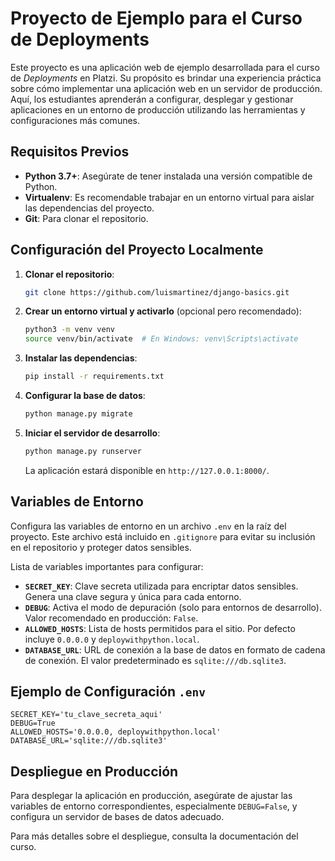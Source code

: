 # Proyecto de Ejemplo para el Curso de Deployments

Este proyecto es una aplicación web de ejemplo desarrollada para el curso de *Deployments* en Platzi. Su propósito es brindar una experiencia práctica sobre cómo implementar una aplicación web en un servidor de producción. Aquí, los estudiantes aprenderán a configurar, desplegar y gestionar aplicaciones en un entorno de producción utilizando las herramientas y configuraciones más comunes.

## Requisitos Previos

- **Python 3.7+**: Asegúrate de tener instalada una versión compatible de Python.
- **Virtualenv**: Es recomendable trabajar en un entorno virtual para aislar las dependencias del proyecto.
- **Git**: Para clonar el repositorio.

## Configuración del Proyecto Localmente

1. **Clonar el repositorio**:

   ```bash
   git clone https://github.com/luismartinez/django-basics.git
   ```

2. **Crear un entorno virtual y activarlo** (opcional pero recomendado):

   ```bash
   python3 -m venv venv
   source venv/bin/activate  # En Windows: venv\Scripts\activate
   ```

3. **Instalar las dependencias**:

   ```bash
   pip install -r requirements.txt
   ```

4. **Configurar la base de datos**:

   ```bash
   python manage.py migrate
   ```

5. **Iniciar el servidor de desarrollo**:

   ```bash
   python manage.py runserver
   ```

   La aplicación estará disponible en `http://127.0.0.1:8000/`.

## Variables de Entorno

Configura las variables de entorno en un archivo `.env` en la raíz del proyecto. Este archivo está incluido en `.gitignore` para evitar su inclusión en el repositorio y proteger datos sensibles.

Lista de variables importantes para configurar:

- **`SECRET_KEY`**: Clave secreta utilizada para encriptar datos sensibles. Genera una clave segura y única para cada entorno.
- **`DEBUG`**: Activa el modo de depuración (solo para entornos de desarrollo). Valor recomendado en producción: `False`.
- **`ALLOWED_HOSTS`**: Lista de hosts permitidos para el sitio. Por defecto incluye `0.0.0.0` y `deploywithpython.local`.
- **`DATABASE_URL`**: URL de conexión a la base de datos en formato de cadena de conexión. El valor predeterminado es `sqlite:///db.sqlite3`.

## Ejemplo de Configuración `.env`

```dotenv
SECRET_KEY='tu_clave_secreta_aqui'
DEBUG=True
ALLOWED_HOSTS='0.0.0.0, deploywithpython.local'
DATABASE_URL='sqlite:///db.sqlite3'
```

## Despliegue en Producción

Para desplegar la aplicación en producción, asegúrate de ajustar las variables de entorno correspondientes, especialmente `DEBUG=False`, y configura un servidor de bases de datos adecuado.

Para más detalles sobre el despliegue, consulta la documentación del curso.

